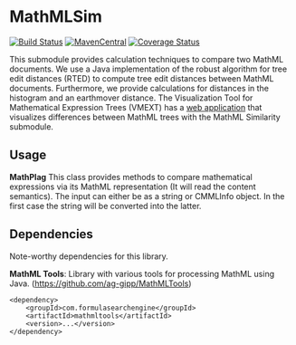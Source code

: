 # MathMLSim

[![Build Status](https://travis-ci.org/ag-gipp/MathMLSim.svg?branch=master)](https://travis-ci.org/ag-gipp/MathMLSim)
[![MavenCentral](https://maven-badges.herokuapp.com/maven-central/com.formulasearchengine/MathMLSim/badge.svg)](https://maven-badges.herokuapp.com/maven-central/com.formulasearchengine/MathMLSim/)
[![Coverage Status](https://coveralls.io/repos/github/ag-gipp/MathMLSim/badge.svg?branch=master)](https://coveralls.io/github/ag-gipp/MathMLSim?branch=master)

This submodule provides calculation techniques to compare two MathML documents. We use a Java implementation of
the robust algorithm for tree edit distances (RTED) to compute tree edit distances between MathML documents.
Furthermore, we provide calculations for distances in the histogram and an earthmover distance. The
Visualization Tool for Mathematical Expression Trees (VMEXT) has a [web application](https://vmext.wmflabs.org/mergedASTs)
that visualizes differences between MathML trees with the MathML Similarity submodule.

## Usage ##

**MathPlag** This class provides methods to compare mathematical expressions via its
 MathML representation (It will read the content semantics). The input can either be
 as a string or CMMLInfo object. In the first case the string will be converted into
 the latter.
 
## Dependencies ##
 
Note-worthy dependencies for this library.
 
**MathML Tools**: Library with various tools for processing MathML using Java. (https://github.com/ag-gipp/MathMLTools)
 
    <dependency>
        <groupId>com.formulasearchengine</groupId>
        <artifactId>mathmltools</artifactId>
        <version>...</version>
    </dependency>
